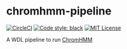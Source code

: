 # chromhmm-pipeline

[![CircleCI](https://circleci.com/gh/ENCODE-DCC/chromhmm-pipeline.svg?style=svg)](https://circleci.com/gh/ENCODE-DCC/chromhmm-pipeline)
[![Code style: black](https://img.shields.io/badge/code%20style-black-000000.svg)](https://github.com/psf/black)
[![MIT License](https://img.shields.io/badge/license-MIT-green)](LICENSE)

A WDL pipeline to run [ChromHMM](https://github.com/jernst98/ChromHMM)

